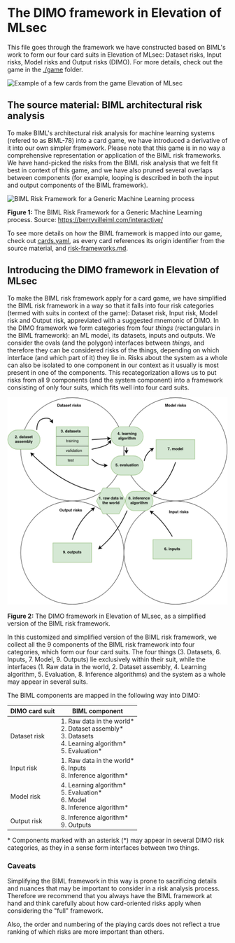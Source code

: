 # The DIMO framework in Elevation of MLsec
This file goes through the framework we have constructed based on BIML's work to form our four card suits in Elevation of MLsec: Dataset risks, Input risks, Model risks and Output risks (DIMO). For more details, check out the game in the [./game](./game/) folder.

<img src="./game/cards-example.png" alt="Example of a few cards from the game Elevation of MLsec" style="height: 500px;"/>


## The source material: BIML architectural risk analysis
To make BIML's architectural risk analysis for machine learning systems (refered to as BIML-78) into a card game, we have introduced a derivative of it into our own simpler framework. Please note that this game is in no way a comprehensive representation or application of the BIML risk frameworks. We have hand-picked the risks from the BIML risk analysis that we felt fit best in context of this game, and we have also pruned several overlaps between components (for example, looping is described in both the input and output components of the BIML framework).


<img src="./ml-risk-frameworks/biml-78-framework.png" alt="BIML Risk Framework for a Generic Machine Learning process"/>

**Figure 1:** The BIML Risk Framework for a Generic Machine Learning process. Source: https://berryvilleiml.com/interactive/


To see more details on how the BIML framework is mapped into our game, check out [cards.yaml](./game/cards.yaml), as every card references its origin identifier from the source material, and [risk-frameworks.md](./ml-risk-frameworks/risk-frameworks.md).

## Introducing the DIMO framework in Elevation of MLsec

To make the BIML risk framework apply for a card game, we have simplified the BIML risk framework in a way so that it falls into four risk categories (termed with suits in context of the game): Dataset risk, Input risk, Model risk and Output risk, appreviated with a suggested mnemonic of DIMO. In the DIMO framework we form categories from four *things* (rectangulars in the BIML framework): an ML model, its datasets, inputs and outputs. We consider the ovals (and the polygon) interfaces between *things*, and therefore they can be considered risks of the things, depending on which interface (and which part of it) they lie in. Risks about the system as a whole can also be isolated to one component in our context as it usually is most present in one of the components. This recategorization allows us to put risks from all 9 components (and the system component) into a framework consisting of only four suits, which fits well into four card suits.

<img src="./ml-risk-frameworks/DIMO-eoml.png" alt="The DIMO model presented in Elevation of Mlsec"/>

**Figure 2:** The DIMO framework in Elevation of MLsec, as a simplified version of the BIML risk framework.

In this customized and simplified version of the BIML risk framework, we collect all the 9 components of the BIML risk framework into four categories, which form our four card suits. The four things (3. Datasets, 6. Inputs, 7. Model, 9. Outputs) lie exclusively within their suit, while the interfaces (1. Raw data in the world, 2. Dataset assembly, 4. Learning algorithm, 5. Evaluation, 8. Inference algorithms) and the system as a whole may appear in several suits.

The BIML components are mapped in the following way into DIMO: 

| DIMO card suit | BIML component    |
|-------------------|----------------------------|
| Dataset risk   |   1. Raw data in the world*<br> 2. Dataset assembly*  <br> 3. Datasets <br> 4. Learning algorithm*<br>5. Evaluation*<br>      |
| Input risk   |   1. Raw data in the world*<br>   6. Inputs      <br> 8. Inference algorithm*    |
| Model risk      | 4. Learning algorithm*<br>5. Evaluation*<br> 6. Model <br> 8. Inference algorithm*       |
| Output risk    | 8. Inference algorithm* <br>  9. Outputs  |

 \* Components marked with an asterisk (\*) may appear in several DIMO risk categories, as they in a sense form interfaces between two things.

### Caveats

Simplifying the BIML framework in this way is prone to sacrificing details and nuances that may be important to consider in a risk analysis process. Therefore we recommend that you always have the BIML framework at hand and think carefully about how card-oriented risks apply when considering the "full" framework.

Also, the order and numbering of the playing cards does not reflect a true ranking of which risks are more important than others.

